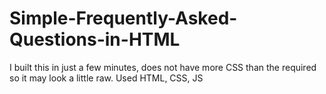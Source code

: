 # Simple-Frequently-Asked-Questions-in-HTML
I built this in just a few minutes, does not have more CSS than the required so it may look a little raw. Used HTML, CSS, JS
